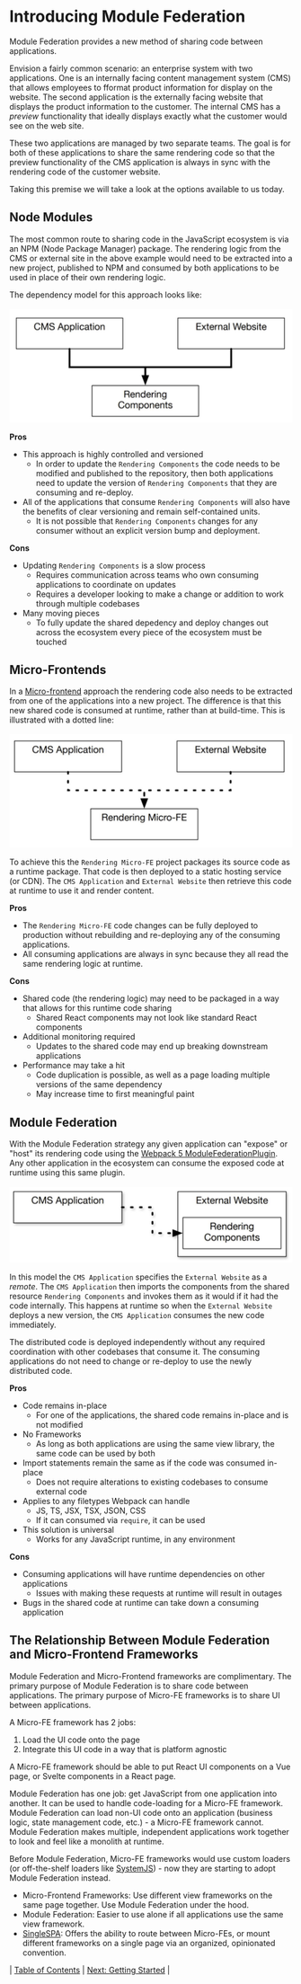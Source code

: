 # Introducing Module Federation

Module Federation provides a new method of sharing code between applications.

Envision a fairly common scenario: an enterprise system with two applications. One is an internally facing content management system (CMS) that allows employees to fformat product information for display on the website. The second application is the externally facing website that displays the product information to the customer. The internal CMS has a _preview_ functionality that ideally displays exactly what the customer would see on the web site.

These two applications are managed by two separate teams. The goal is for both of these applications to share the same rendering code so that the preview functionality of the CMS application is always in sync with the rendering code of the customer website.

Taking this premise we will take a look at the options available to us today.

## Node Modules
The most common route to sharing code in the JavaScript ecosystem is via an NPM (Node Package Manager) package. The rendering logic from the CMS or external site in the above example would need to be extracted into a new project, published to NPM and consumed by both applications to be used in place of their own rendering logic.

The dependency model for this approach looks like:
<br/><br/>
![Dependency model of a shared package](./npm.JPG)

**Pros**
* This approach is highly controlled and versioned
  * In order to update the `Rendering Components` the code needs to be modified and published to the repository, then both applications need to update the version of `Rendering Components` that they are consuming and re-deploy.
* All of the applications that consume `Rendering Components` will also have the benefits of clear versioning and remain self-contained units.
  * It is not possible that `Rendering Components` changes for any consumer without an explicit version bump and deployment.

**Cons**
* Updating `Rendering Components` is a slow process
  * Requires communication across teams who own consuming applications to coordinate on updates
  * Requires a developer looking to make a change or addition to work through multiple codebases
* Many moving pieces
  * To fully update the shared depedency and deploy changes out across the ecosystem every piece of the ecosystem must be touched

## Micro-Frontends
In a [Micro-frontend](https://micro-frontends.org/) approach the rendering code also needs to be extracted from one of the applications into a new project. The difference is that this new shared code is consumed at runtime, rather than at build-time. This is illustrated with a dotted line:
<br/><br/>
![Dependency model of a micro-frontend approach](./micro-fe.JPG)

To achieve this the `Rendering Micro-FE` project packages its source code as a runtime package. That code is then deployed to a static hosting service (or CDN). The `CMS Application` and `External Website` then retrieve this code at runtime to use it and render content.

**Pros**
* The `Rendering Micro-FE` code changes can be fully deployed to production without rebuilding and re-deploying any of the consuming applications.
* All consuming applications are always in sync because they all read the same rendering logic at runtime.

**Cons**
* Shared code (the rendering logic) may need to be packaged in a way that allows for this runtime code sharing
  * Shared React components may not look like standard React components
* Additional monitoring required
  * Updates to the shared code may end up breaking downstream applications
* Performance may take a hit
  * Code duplication is possible, as well as a page loading multiple versions of the same dependency
  * May increase time to first meaningful paint

## Module Federation
With the Module Federation strategy any given application can "expose" or "host" its rendering code using the [Webpack 5 ModuleFederationPlugin](https://webpack.js.org/plugins/module-federation-plugin/). Any other application in the ecosystem can consume the exposed code at runtime using this same plugin.
<br/><br/>
![Dependency model of a Module Federation approach](./module-federation.JPG)

In this model the `CMS Application` specifies the `External Website` as a _remote_. The `CMS Application` then imports the components from the shared resource `Rendering Components` and invokes them as it would if it had the code internally. This happens at runtime so when the `External Website` deploys a new version, the `CMS Application` consumes the new code immediately.

The distributed code is deployed independently without any required coordination with other codebases that consume it. The consuming applications do not need to change or re-deploy to use the newly distributed code.

**Pros**
* Code remains in-place
  * For one of the applications, the shared code remains in-place and is not modified
* No Frameworks
  * As long as both applications are using the same view library, the same code can be used by both
* Import statements remain the same as if the code was consumed in-place
  * Does not require alterations to existing codebases to consume external code
* Applies to any filetypes Webpack can handle
  * JS, TS, JSX, TSX, JSON, CSS
  * If it can consumed via `require`, it can be used
* This solution is universal
  * Works for any JavaScript runtime, in any environment

**Cons**
* Consuming applications will have runtime dependencies on other applications
  * Issues with making these requests at runtime will result in outages
* Bugs in the shared code at runtime can take down a consuming application

## The Relationship Between Module Federation and Micro-Frontend Frameworks
Module Federation and Micro-Frontend frameworks are complimentary. The primary purpose of Module Federation is to share code between applications. The primary purpose of Micro-FE frameworks is to share UI between applications.

A Micro-FE framework has 2 jobs:
1. Load the UI code onto the page
2. Integrate this UI code in a way that is platform agnostic

A Micro-FE framework should be able to put React UI components on a Vue page, or Svelte components in a React page.

Module Federation has one job: get JavaScript from one application into another. It can be used to handle code-loading for a Micro-FE framework. Module Federation can load non-UI code onto an application (business logic, state management code, etc.) - a Micro-FE framework cannot. Module Federation makes multiple, independent applications work together to look and feel like a monolith at runtime.

Before Module Federation, Micro-FE frameworks would use custom loaders (or off-the-shelf loaders like [SystemJS](https://github.com/systemjs/systemjs)) - now they are starting to adopt Module Federation instead.

* Micro-Frontend Frameworks: Use different view frameworks on the same page together. Use Module Federation under the hood.
* Module Federation: Easier to use alone if all applications use the same view framework.
* [SingleSPA](https://single-spa.js.org/): Offers the ability to route between Micro-FEs, or mount different frameworks on a single page via an organized, opinionated convention.

| [Table of Contents](../README.md#table-of-contents) | [Next: Getting Started](../02/README.md) |
